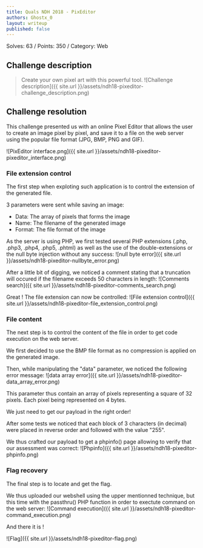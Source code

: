 ```yaml
---
title: Quals NDH 2018 - PixEditor
authors: Ghostx_0
layout: writeup
published: false
---
```

Solves: 63 / Points: 350 / Category: Web

## Challenge description
> Create your own pixel art with this powerful tool.
![Challenge description]({{ site.url }}/assets/ndh18-pixeditor-challenge_description.png)

## Challenge resolution
This challenge presented us with an online Pixel Editor that allows the user to create an image pixel by pixel, and save it to a file on the web server using the popular file format (JPG, BMP, PNG and GIF).

![PixEditor interface.png]({{ site.url }}/assets/ndh18-pixeditor-pixeditor_interface.png)

### File extension control
The first step when exploting such application is to control the extension of the generated file.

3 parameters were sent while saving an image:
* Data: The array of pixels that forms the image
* Name: The filename of the generated image
* Format: The file format of the image

As the server is using PHP, we first tested several PHP extensions (.php, .php3, .php4, .php5, .phtml) as well as the use of the double-extensions or the null byte injection without any success:
![null byte error]({{ site.url }}/assets/ndh18-pixeditor-nullbyte_error.png)

After a little bit of digging, we noticed a comment stating that a truncation will occured if the filename exceeds 50 characters in length:
![Comments search]({{ site.url }}/assets/ndh18-pixeditor-comments_search.png)

Great ! The file extension can now be controlled:
![File extension control]({{ site.url }}/assets/ndh18-pixeditor-file_extension_control.png)

### File content
The next step is to control the content of the file in order to get code execution on the web server.

We first decided to use the BMP file format as no compression is applied on the generated image.

Then, while manipulating the "data" parameter, we noticed the following error message:
![data array error]({{ site.url }}/assets/ndh18-pixeditor-data_array_error.png)

This parameter thus contain an array of pixels representing a square of 32 pixels. Each pixel being represented on 4 bytes.

We just need to get our payload in the right order!

After some tests we noticed that each block of 3 characters (in decimal) were placed in reverse order and followed with the value "255".

We thus crafted our payload to get a phpinfo() page allowing to verify that our assessment was correct:
![Phpinfo]({{ site.url }}/assets/ndh18-pixeditor-phpinfo.png)

### Flag recovery
The final step is to locate and get the flag.

We thus uploaded our webshell using the upper mentionned technique, but this time with the passthru() PHP function in order to exectute command on the web server:
![Command execution]({{ site.url }}/assets/ndh18-pixeditor-command_execution.png)

And there it is !

![Flag]({{ site.url }}/assets/ndh18-pixeditor-flag.png)
